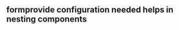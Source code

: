 <!-- assignment/page.jsx assignment/assignment/page.jsx assignment/assignment-view/page.jsx assignment/assignment-view/view/page.jsx assignment/assignment-view/view-details/page.jsx assignment/assignment-view/edit-details/page.jsx e-libary/page.jsx e-libary/e-libary/page.jsx e-libary/view/page.jsx e-libary/view/notes/page.jsx e-libary/view/folders/page.jsx e-libary/view/notes/add/page.jsx practice-question/page.jsx practice-question/view/page.jsx practice-question/view/class/page.jsx practice-question/view/page.jsx practice-question/view/class/sets/page.jsx practice-question/view/page.jsx practice-question/view/class/add/page.jsx test/page.jsx test/view//page.jsx test/add/page.jsx reports/assignment-report/page.jsx reports/assignment-report/view/page.jsx reports/assignment-report/view/student/page.jsx reports/test-report/page.jsx reports/test-report/view/page.jsx reports/test-report/student/page.jsx  -->

<!-- pages from lms teacher -->

## formprovide configuration needed helps in nesting components
